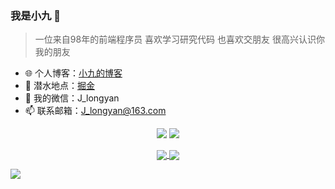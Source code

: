 
###  我是小九 🚀

> 一位来自98年的前端程序员 喜欢学习研究代码 也喜欢交朋友 很高兴认识你 我的朋友

- 🌐 个人博客：[小九的博客](https://jiangly.com/)
- 🏡 潜水地点：[掘金](https://juejin.cn/user/3861140568811576/posts)
- 💬 我的微信：J_longyan
- 📫 联系邮箱：J_longyan@163.com

<p align = "center">
  <img src = "https://github-readme-stats.vercel.app/api?username=longyanjiang&count_private=true&show_icons=true&theme=tokyonight&line_height=40">
  <img src = "https://github-readme-stats.vercel.app/api/top-langs/?username=longyanjiang&theme=tokyonight">
</p>

<p align = "center">
<a href="https://github.com/longyanjiang/Nine-chat-frontend">
  <img align="center" src="https://github-readme-stats.vercel.app/api/pin/?username=longyanjiang&repo=Nine-chat-frontend&theme=tokyonight" />
</a>
<a href="https://github.com/longyanjiang/Nine-chat-backend">
  <img align="center" src="https://github-readme-stats.vercel.app/api/pin/?username=longyanjiang&repo=Nine-chat-backend&theme=tokyonight" />
</a>
</p>

>>>>>>>>>>>>>>>>>>>>>>>> 
<img align="center" src="https://activity-graph.herokuapp.com/graph?username=longyanjiang&theme=redical" />
